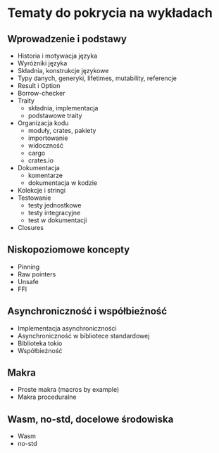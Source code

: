 # Tematy do pokrycia na wykładach

## Wprowadzenie i podstawy

- Historia i motywacja języka
- Wyróżniki języka
- Składnia, konstrukcje językowe
- Typy danych, generyki, lifetimes, mutability, referencje
- Result i Option
- Borrow-checker
- Traity
  - składnia, implementacja
  - podstawowe traity
- Organizacja kodu
  - moduły, crates, pakiety
  - importowanie
  - widoczność
  - cargo
  - crates.io
- Dokumentacja
  - komentarze
  - dokumentacja w kodzie
- Kolekcje i stringi
- Testowanie
  - testy jednostkowe
  - testy integracyjne
  - test w dokumentacji
- Closures

## Niskopoziomowe koncepty

- Pinning
- Raw pointers
- Unsafe
- FFI

## Asynchroniczność i współbieżność

- Implementacja asynchroniczności
- Asynchroniczność w bibliotece standardowej
- Biblioteka tokio
- Współbieżność

## Makra

- Proste makra (macros by example)
- Makra proceduralne

## Wasm, no-std, docelowe środowiska

- Wasm
- no-std
